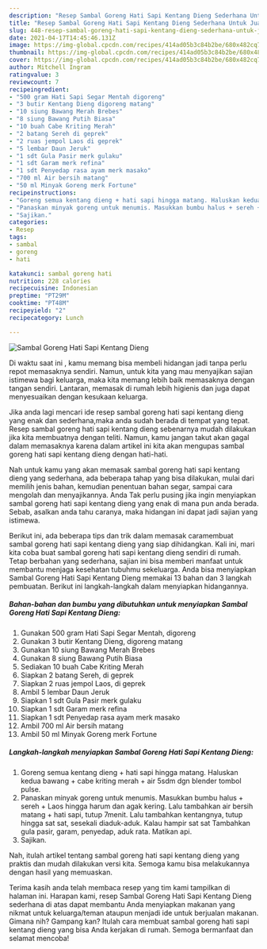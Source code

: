 ```yaml
---
description: "Resep Sambal Goreng Hati Sapi Kentang Dieng Sederhana Untuk Jualan"
title: "Resep Sambal Goreng Hati Sapi Kentang Dieng Sederhana Untuk Jualan"
slug: 448-resep-sambal-goreng-hati-sapi-kentang-dieng-sederhana-untuk-jualan
date: 2021-04-17T14:45:46.131Z
image: https://img-global.cpcdn.com/recipes/414ad05b3c84b2be/680x482cq70/sambal-goreng-hati-sapi-kentang-dieng-foto-resep-utama.jpg
thumbnail: https://img-global.cpcdn.com/recipes/414ad05b3c84b2be/680x482cq70/sambal-goreng-hati-sapi-kentang-dieng-foto-resep-utama.jpg
cover: https://img-global.cpcdn.com/recipes/414ad05b3c84b2be/680x482cq70/sambal-goreng-hati-sapi-kentang-dieng-foto-resep-utama.jpg
author: Mitchell Ingram
ratingvalue: 3
reviewcount: 7
recipeingredient:
- "500 gram Hati Sapi Segar Mentah digoreng"
- "3 butir Kentang Dieng digoreng matang"
- "10 siung Bawang Merah Brebes"
- "8 siung Bawang Putih Biasa"
- "10 buah Cabe Kriting Merah"
- "2 batang Sereh di geprek"
- "2 ruas jempol Laos di geprek"
- "5 lembar Daun Jeruk"
- "1 sdt Gula Pasir merk gulaku"
- "1 sdt Garam merk refina"
- "1 sdt Penyedap rasa ayam merk masako"
- "700 ml Air bersih matang"
- "50 ml Minyak Goreng merk Fortune"
recipeinstructions:
- "Goreng semua kentang dieng + hati sapi hingga matang. Haluskan kedua bawang + cabe kriting merah + air 5sdm dgn blender tombol pulse."
- "Panaskan minyak goreng untuk menumis. Masukkan bumbu halus + sereh + Laos hingga harum dan agak kering. Lalu tambahkan air bersih matang + hati sapi, tutup 7menit. Lalu tambahkan kentangnya, tutup hingga sat sat, sesekali diaduk-aduk. Kalau hampir sat sat Tambahkan gula pasir, garam, penyedap, aduk rata. Matikan api."
- "Sajikan."
categories:
- Resep
tags:
- sambal
- goreng
- hati

katakunci: sambal goreng hati 
nutrition: 228 calories
recipecuisine: Indonesian
preptime: "PT29M"
cooktime: "PT48M"
recipeyield: "2"
recipecategory: Lunch

---
```



![Sambal Goreng Hati Sapi Kentang Dieng](https://img-global.cpcdn.com/recipes/414ad05b3c84b2be/680x482cq70/sambal-goreng-hati-sapi-kentang-dieng-foto-resep-utama.jpg)

Di waktu  saat ini , kamu memang bisa membeli hidangan jadi tanpa perlu repot memasaknya sendiri. Namun, untuk kita yang mau menyajikan sajian istimewa bagi keluarga, maka kita memang lebih baik memasaknya dengan tangan sendiri. Lantaran, memasak di rumah lebih higienis dan juga dapat menyesuaikan dengan kesukaan keluarga.

Jika anda lagi mencari ide resep sambal goreng hati sapi kentang dieng yang enak dan sederhana,maka anda sudah berada di tempat yang tepat. Resep sambal goreng hati sapi kentang dieng  sebenarnya mudah dilakukan jika kita membuatnya dengan teliti. Namun, kamu jangan takut akan gagal dalam memasaknya 
karena dalam artikel ini kita akan mengupas sambal goreng hati sapi kentang dieng dengan hati-hati.  



Nah untuk kamu yang akan memasak sambal goreng hati sapi kentang dieng yang sederhana, ada beberapa tahap yang bisa dilakukan, mulai dari memilih jenis bahan, kemudian penentuan bahan segar, sampai cara mengolah dan menyajikannya. Anda Tak perlu pusing jika ingin menyiapkan sambal goreng hati sapi kentang dieng yang enak di mana pun anda berada. Sebab, asalkan anda  tahu caranya, maka hidangan ini dapat jadi sajian yang istimewa.

Berikut ini, ada beberapa tips dan trik dalam memasak caramembuat sambal goreng hati sapi kentang dieng yang siap dihidangkan. Kali ini, mari kita coba buat sambal goreng hati sapi kentang dieng sendiri di rumah. Tetap berbahan yang sederhana, sajian ini bisa memberi manfaat untuk membantu menjaga kesehatan tubuhmu sekeluarga. Anda bisa menyiapkan Sambal Goreng Hati Sapi Kentang Dieng memakai 13 bahan dan 3 langkah pembuatan. Berikut ini langkah-langkah dalam menyiapkan hidangannya.

<!--inarticleads1-->

##### Bahan-bahan dan bumbu yang dibutuhkan untuk menyiapkan Sambal Goreng Hati Sapi Kentang Dieng:

1. Gunakan 500 gram Hati Sapi Segar Mentah, digoreng
1. Gunakan 3 butir Kentang Dieng, digoreng matang
1. Gunakan 10 siung Bawang Merah Brebes
1. Gunakan 8 siung Bawang Putih Biasa
1. Sediakan 10 buah Cabe Kriting Merah
1. Siapkan 2 batang Sereh, di geprek
1. Siapkan 2 ruas jempol Laos, di geprek
1. Ambil 5 lembar Daun Jeruk
1. Siapkan 1 sdt Gula Pasir merk gulaku
1. Siapkan 1 sdt Garam merk refina
1. Siapkan 1 sdt Penyedap rasa ayam merk masako
1. Ambil 700 ml Air bersih matang
1. Ambil 50 ml Minyak Goreng merk Fortune




<!--inarticleads2-->

##### Langkah-langkah menyiapkan Sambal Goreng Hati Sapi Kentang Dieng:

1. Goreng semua kentang dieng + hati sapi hingga matang. Haluskan kedua bawang + cabe kriting merah + air 5sdm dgn blender tombol pulse.
1. Panaskan minyak goreng untuk menumis. Masukkan bumbu halus + sereh + Laos hingga harum dan agak kering. Lalu tambahkan air bersih matang + hati sapi, tutup 7menit. Lalu tambahkan kentangnya, tutup hingga sat sat, sesekali diaduk-aduk. Kalau hampir sat sat Tambahkan gula pasir, garam, penyedap, aduk rata. Matikan api.
1. Sajikan.




Nah, itulah artikel tentang  sambal goreng hati sapi kentang dieng  yang praktis dan mudah dilakukan versi kita. Semoga kamu bisa melakukannya dengan hasil yang memuaskan. 

Terima kasih anda telah membaca resep yang tim kami tampilkan di halaman ini. Harapan kami, resep  Sambal Goreng Hati Sapi Kentang Dieng sederhana di atas dapat membantu Anda menyiapkan makanan yang nikmat untuk keluarga/teman ataupun menjadi ide untuk berjualan makanan. Gimana nih? Gampang kan? Itulah cara membuat sambal goreng hati sapi kentang dieng yang bisa Anda kerjakan di rumah. Semoga bermanfaat dan selamat mencoba!

